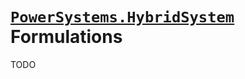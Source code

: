 # [`PowerSystems.HybridSystem`](https://nrel-siip.github.io/PowerSystems.jl/stable/model_library/hybrid_device/) Formulations

TODO